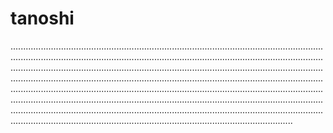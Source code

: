 # tanoshi
....................................................................................................................................................................................................................................................................................................................................................................................................................................................................................................................................................................................................................................................................................................................................................................................................................................................................................................................................................................................................................